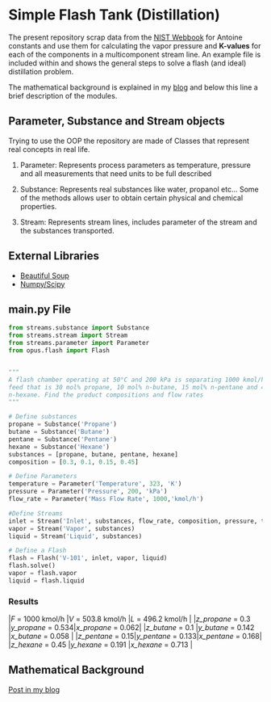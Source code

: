 # Simple Flash Tank (Distillation)

The present repository scrap data from the [NIST
Webbook](https://webbook.nist.gov/) for Antoine constants
and use them for calculating the vapor pressure and **K-values** for each of the
components in a multicomponent stream line. An example file is included within
and shows the general steps to solve a flash (and ideal) distillation problem.

The mathematical background is explained in my
[blog](https://oscarcontrerasnavas.github.io/ideal-multicomponent-solver-and-maths/)
and below this line a brief description of the modules.

## Parameter, Substance and Stream objects

Trying to use the OOP the repository are made of Classes that represent real
concepts in real life.

1. Parameter: Represents process parameters as temperature, pressure and all
   measurements that need units to be full described 

2. Substance: Represents real substances like water, propanol etc... Some of the
   methods allows user to obtain certain physical and chemical properties.

3. Stream: Represents stream lines, includes parameter of the stream and the
   substances transported.

## External Libraries

* [Beautiful Soup](https://www.crummy.com/software/BeautifulSoup/bs4/doc/)
* [Numpy/Scipy](https://www.scipy.org/)

## main.py File

``` Python
from streams.substance import Substance
from streams.stream import Stream
from streams.parameter import Parameter
from opus.flash import Flash


"""
A flash chamber operating at 50°C and 200 kPa is separating 1000 kmol/h of a
feed that is 30 mol% propane, 10 mol% n-butane, 15 mol% n-pentane and 45 mol%
n-hexane. Find the product compositions and flow rates
"""

# Define substances
propane = Substance('Propane')
butane = Substance('Butane')
pentane = Substance('Pentane')
hexane = Substance('Hexane')
substances = [propane, butane, pentane, hexane]
composition = [0.3, 0.1, 0.15, 0.45]

# Define Parameters
temperature = Parameter('Temperature', 323, 'K')
pressure = Parameter('Pressure', 200, 'kPa')
flow_rate = Parameter('Mass Flow Rate', 1000,'kmol/h')

#Define Streams
inlet = Stream('Inlet', substances, flow_rate, composition, pressure, temperature)
vapor = Stream('Vapor', substances)
liquid = Stream('Liquid', substances)

# Define a Flash
flash = Flash('V-101', inlet, vapor, liquid)
flash.solve()
vapor = flash.vapor
liquid = flash.liquid
```

### Results

|*F* = 1000 kmol/h |*V* = 503.8 kmol/h |*L* = 496.2 kmol/h |
|*z_propane* = 0.3 |*y_propane* = 0.534|*x_propane* = 0.062|
|*z_butane* = 0.1  |*y_butane* = 0.142 |*x_butane* = 0.058 |
|*z_pentane* = 0.15|*y_pentane* = 0.133|*x_pentane* = 0.168|
|*z_hexane* = 0.45 |*y_hexane* = 0.191 |*x_hexane* = 0.713 |

## Mathematical Background

[Post in my blog](https://oscarcontrerasnavas.github.io/ideal-multicomponent-solver-and-maths/)
